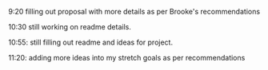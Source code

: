 9:20 filling out proposal with more details as per Brooke's recommendations

10:30 still working on readme details. 

10:55: still filling out readme and ideas for project. 

11:20: adding more ideas into my stretch goals as per recommendations